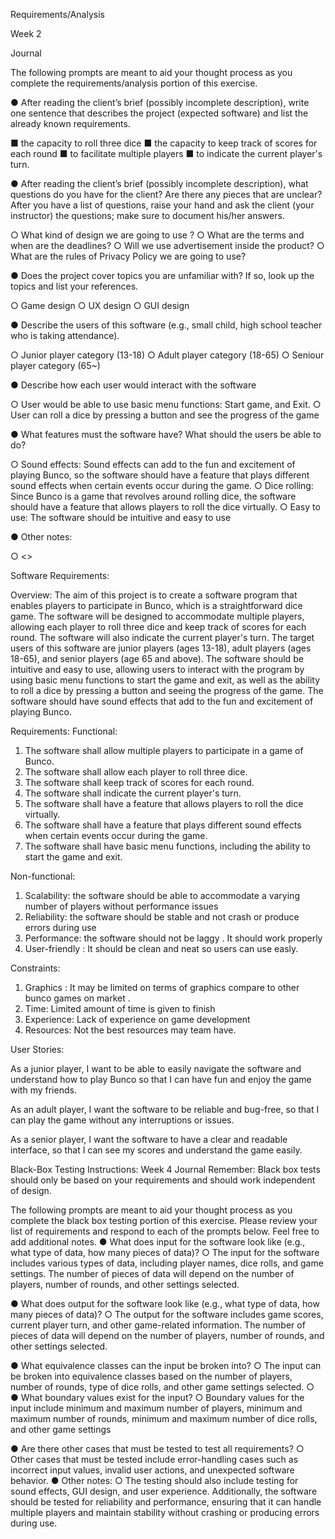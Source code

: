 Requirements/Analysis

Week 2

Journal

The following prompts are meant to aid your thought process as you complete the requirements/analysis portion of this exercise.

●	After reading the client’s brief (possibly incomplete description), write one sentence that describes the project (expected software) and list the already known requirements.

■	the capacity to roll three dice
■	the capacity to keep track of scores for each round
■	to facilitate multiple players
■	to indicate the current player's turn.


●	After reading the client’s brief (possibly incomplete description), what questions do you have for the client? Are there any pieces that are unclear? After you have a list of questions, raise your hand and ask the client (your instructor) the questions; make sure to document his/her answers.

○	What  kind of design we are going to use ?
○	What are the terms and when are the deadlines? 
○	Will we use advertisement inside the product? 
○	What are the rules of Privacy Policy we are going to use?


●	Does the project cover topics you are unfamiliar with? If so, look up the topics and list your references.

○	Game design
○	UX design
○	GUI design


●	Describe the users of this software (e.g., small child, high school teacher who is taking attendance).

○	Junior player category (13-18)
○	Adult player category (18-65)
○	Seniour player category (65~)


●	Describe how each user would interact with the software

○	User would be able to use basic menu functions: Start game, and Exit. 
○	User can roll a dice by pressing a button and see the progress of the game


●	What features must the software have? What should the users be able to do?

○	Sound effects: Sound effects can add to the fun and excitement of playing Bunco, so the software should have a feature that plays different sound effects when certain events occur during the game.
○	Dice rolling: Since Bunco is a game that revolves around rolling dice, the software should have a feature that allows players to roll the dice virtually.
○	  Easy to use: The software should be intuitive and easy to use


●	Other notes:

○	<<Insert notes>>



Software Requirements:
 
Overview: The aim of this project is to create a software program that enables players to participate in Bunco, which is a straightforward dice game.
The software will be designed to accommodate multiple players, allowing each player to roll three dice and keep track of scores for each round. 
The software will also indicate the current player's turn. The target users of this software are junior players (ages 13-18), adult players (ages 18-65), 
and senior players (age 65 and above). The software should be intuitive and easy to use, allowing users to interact with the program by using basic 
menu functions to start the game and exit, as well as the ability to roll a dice by pressing a button and seeing the progress of the game. 
The software should have sound effects that add to the fun and excitement of playing Bunco.
  
  
Requirements: Functional:
  
1.	The software shall allow multiple players to participate in a game of Bunco.
2.	The software shall allow each player to roll three dice.
3.	The software shall keep track of scores for each round.
4.	The software shall indicate the current player's turn.
5.	The software shall have a feature that allows players to roll the dice virtually.
6.	The software shall have a feature that plays different sound effects when certain events occur during the game.
7.	The software shall have basic menu functions, including the ability to start the game and exit.

Non-functional:
  
1.	Scalability: the software should be able to accommodate a varying number of players without performance issues
2.	Reliability: the software should be stable and not crash or produce errors during use
3.	Performance: the software should not be laggy . It should work properly
4.	User-friendly : It should be clean and neat so users can use easly.
  
  
Constraints: 
  
1.	Graphics : It may be limited on terms of graphics compare to other bunco games on market .
2.	Time: Limited amount of time is given to finish 
3.	Experience: Lack of experience on game development 
4.	Resources: Not the best resources may team have.

User Stories: 

As a junior player, I want to be able to easily navigate the software and understand how to play Bunco so 
that I can have fun and enjoy the game with my friends. 
  
As an adult player, I want the software to be reliable and bug-free, 
so that I can play the game without any interruptions or issues. 

As a senior player, I want the software to have a clear and readable interface,
so that I can see my scores and understand the game easily.


Black-Box Testing
Instructions: Week 4
Journal
Remember: Black box tests should only be based on your requirements and should work independent of design.

The following prompts are meant to aid your thought process as you complete the black box testing portion of this exercise. Please review your list of requirements and respond to each of the prompts below. Feel free to add additional notes.
●	What does input for the software look like (e.g., what type of data, how many pieces of data)?
○	The input for the software includes various types of data, including player names, dice rolls, and game settings. The number of pieces of data will depend on the number of players, number of rounds, and other settings selected.

●	What does output for the software look like (e.g., what type of data, how many pieces of data)?
○	The output for the software includes game scores, current player turn, and other game-related information. The number of pieces of data will depend on the number of players, number of rounds, and other settings selected.

●	What equivalence classes can the input be broken into? 
○	The input can be broken into equivalence classes based on the number of players, number of rounds, type of dice rolls, and other game settings selected.
○	
●	What boundary values exist for the input?
○	Boundary values for the input include minimum and maximum number of players, minimum and maximum number of rounds, minimum and maximum number of dice rolls, and other game settings

●	Are there other cases that must be tested to test all requirements?
○	Other cases that must be tested include error-handling cases such as incorrect input values, invalid user actions, and unexpected software behavior.
●	Other notes:
○	The testing should also include testing for sound effects, GUI design, and user experience. Additionally, the software should be tested for reliability and performance, ensuring that it can handle multiple players and maintain stability without crashing or producing errors during use.

